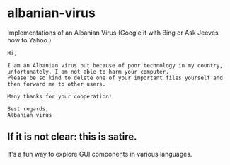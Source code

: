 # albanian-virus
Implementations of an Albanian Virus (Google it with Bing or Ask Jeeves how to Yahoo.)

```
Hi,

I am an Albanian virus but because of poor technology in my country, unfortunately, I am not able to harm your computer.
Please be so kind to delete one of your important files yourself and then forward me to other users.

Many thanks for your cooperation!

Best regards,
Albanian virus
```

## If it is not clear: this is satire.
It's a fun way to explore GUI components in various languages.
